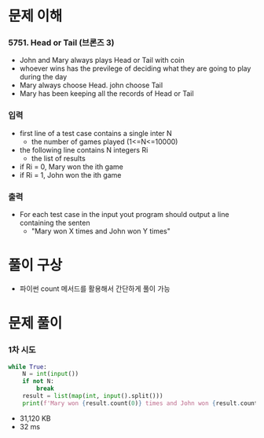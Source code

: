 # 문제 이해
### 5751. Head or Tail (브론즈 3)
* John and Mary always plays Head or Tail with coin
* whoever wins has the previlege of deciding what they are going to play during the day
* Mary always choose Head. john choose Tail
* Mary has been keeping all the records of Head or Tail
### 입력
* first line of a test case contains a single inter N
  * the number of games played (1<=N<=10000)
* the following line contains N integers Ri
  * the list of results
* if Ri = 0, Mary won the ith game
* if Ri = 1, John won the ith game
### 출력
* For each test case in the input yout program should output a line containing the senten
  * "Mary won X times and John won Y times"
# 풀이 구상
* 파이썬 count 메서드를 활용해서 간단하게 풀이 가능
# 문제 풀이
### 1차 시도
```python
while True:
    N = int(input())
    if not N:
        break
    result = list(map(int, input().split()))
    print(f'Mary won {result.count(0)} times and John won {result.count(1)} times')
```
* 31,120 KB
* 32 ms